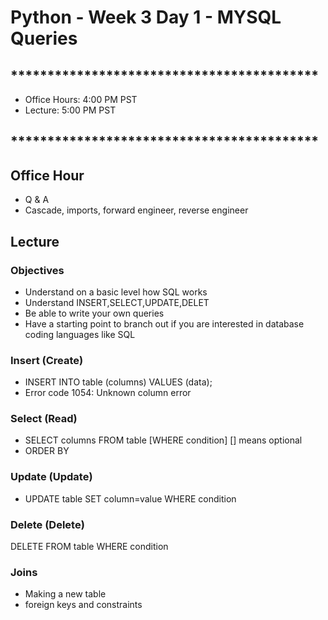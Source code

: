 # Python - Week 3 Day 1 - MYSQL Queries 
        
## ******************************************

- Office Hours:  4:00 PM PST
- Lecture:       5:00 PM PST

## ******************************************

## Office Hour

- Q & A
- Cascade, imports, forward engineer, reverse engineer

## Lecture

### Objectives

- Understand on a basic level how SQL works
- Understand INSERT,SELECT,UPDATE,DELET
- Be able to write your own queries
- Have a starting point to branch out if you are interested in database coding languages like SQL

### Insert (Create)

- INSERT INTO table (columns) VALUES (data);
- Error code 1054: Unknown column error

### Select (Read)

- SELECT columns FROM table [WHERE condition] [] means optional 
- ORDER BY

### Update (Update)

- UPDATE table SET column=value WHERE condition

### Delete (Delete)

DELETE FROM table WHERE condition 

### Joins

- Making a new table
- foreign keys and constraints
